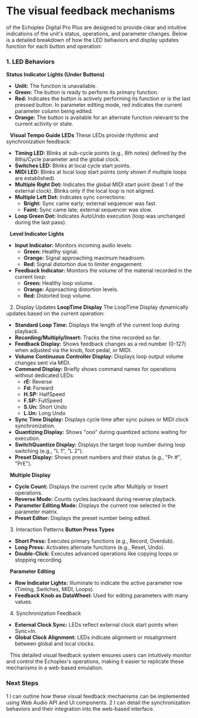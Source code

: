 # The visual feedback mechanisms 
of the Echoplex Digital Pro Plus are designed to provide clear and intuitive indications of the unit's status, operations, and parameter changes. Below is a detailed breakdown of how the LED behaviors and display updates function for each button and operation:
### 1. LED Behaviors
**Status Indicator Lights (Under Buttons)**
* **Unlit:** The function is unavailable.
* **Green:** The button is ready to perform its primary function.
* **Red:** Indicates the button is actively performing its function or is the last pressed button. In parameter editing mode, red indicates the current parameter column being edited.
* **Orange:** The button is available for an alternate function relevant to the current activity or state.

⠀**Visual Tempo Guide LEDs**
These LEDs provide rhythmic and synchronization feedback:
* **Timing LED:** Blinks at sub-cycle points (e.g., 8th notes) defined by the 8ths/Cycle parameter and the global clock.
* **Switches LED:** Blinks at local cycle start points.
* **MIDI LED:** Blinks at local loop start points (only shown if multiple loops are established).
* **Multiple Right Dot:** Indicates the global MIDI start point (beat 1 of the external clock). Blinks only if the local loop is not aligned.
* **Multiple Left Dot:** Indicates sync corrections:
  * **Bright:** Sync came early; external sequencer was fast.
  * **Faint:** Sync came late; external sequencer was slow.
* **Loop Green Dot:** Indicates AutoUndo execution (loop was unchanged during the last pass).

⠀**Level Indicator Lights**
* **Input Indicator:** Monitors incoming audio levels:
  * **Green:** Healthy signal.
  * **Orange:** Signal approaching maximum headroom.
  * **Red:** Signal distortion due to limiter engagement.
* **Feedback Indicator:** Monitors the volume of the material recorded in the current loop:
  * **Green:** Healthy loop volume.
  * **Orange:** Approaching distortion levels.
  * **Red:** Distorted loop volume.

⠀2. Display Updates
**LoopTime Display**
The LoopTime Display dynamically updates based on the current operation:
* **Standard Loop Time:** Displays the length of the current loop during playback.
* **Recording/Multiply/Insert:** Tracks the time recorded so far.
* **Feedback Display:** Shows feedback changes as a red number (0-127) when adjusted via the knob, foot pedal, or MIDI.
* **Volume Continuous Controller Display:** Displays loop output volume changes sent via MIDI.
* **Command Display:** Briefly shows command names for operations without dedicated LEDs:
  * **rE:** Reverse
  * **Fd:** Forward
  * **H.SP:** HalfSpeed
  * **F.SP:** FullSpeed
  * **S.Un:** Short Undo
  * **L.Un:** Long Undo
* **Sync Time Display:** Displays cycle time after sync pulses or MIDI clock synchronization.
* **Quantizing Display:** Shows "ooo" during quantized actions waiting for execution.
* **SwitchQuantize Display:** Displays the target loop number during loop switching (e.g., "L 1", "L 2").
* **Preset Display:** Shows preset numbers and their status (e.g., "Pr #", "PrE").

⠀**Multiple Display**
* **Cycle Count:** Displays the current cycle after Multiply or Insert operations.
* **Reverse Mode:** Counts cycles backward during reverse playback.
* **Parameter Editing Mode:** Displays the current row selected in the parameter matrix.
* **Preset Editor:** Displays the preset number being edited.

⠀3. Interaction Patterns
**Button Press Types**
* **Short Press:** Executes primary functions (e.g., Record, Overdub).
* **Long Press:** Activates alternate functions (e.g., Reset, Undo).
* **Double-Click:** Executes advanced operations like copying loops or stopping recording.

⠀**Parameter Editing**
* **Row Indicator Lights:** Illuminate to indicate the active parameter row (Timing, Switches, MIDI, Loops).
* **Feedback Knob as DataWheel:** Used for editing parameters with many values.

⠀4. Synchronization Feedback
* **External Clock Sync:** LEDs reflect external clock start points when Sync=In.
* **Global Clock Alignment:** LEDs indicate alignment or misalignment between global and local clocks.

⠀This detailed visual feedback system ensures users can intuitively monitor and control the Echoplex's operations, making it easier to replicate these mechanisms in a web-based emulation.
### Next Steps
1 I can outline how these visual feedback mechanisms can be implemented using Web Audio API and UI components.
2 I can detail the synchronization behaviors and their integration into the web-based interface.
